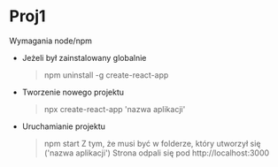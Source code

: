 # Proj1
Wymagania node/npm
* Jeżeli był zainstalowany globalnie
  >npm uninstall -g create-react-app
* Tworzenie nowego projektu
  >npx create-react-app 'nazwa aplikacji'
* Uruchamianie projektu
  >npm start
  Z tym, że musi być w folderze, który utworzył się ('nazwa aplikacji')
  Strona odpali się pod http://localhost:3000


